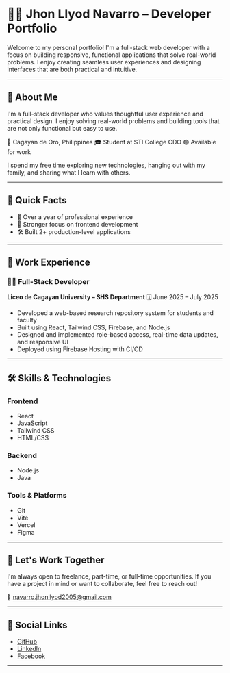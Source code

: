 # 🧑‍💻 Jhon Llyod Navarro – Developer Portfolio

Welcome to my personal portfolio! I'm a full-stack web developer with a focus on building responsive, functional applications that solve real-world problems. I enjoy creating seamless user experiences and designing interfaces that are both practical and intuitive.

---

## 🌟 About Me

I'm a full-stack developer who values thoughtful user experience and practical design. I enjoy solving real-world problems and building tools that are not only functional but easy to use.

📍 Cagayan de Oro, Philippines
🎓 Student at STI College CDO
🟢 Available for work

I spend my free time exploring new technologies, hanging out with my family, and sharing what I learn with others.

---

## 🚀 Quick Facts

* 💼 Over a year of professional experience
* 💪 Stronger focus on frontend development
* 🛠️ Built 2+ production-level applications

---

## 💼 Work Experience

### 🧑‍💻 Full-Stack Developer

**Liceo de Cagayan University – SHS Department**
🗓️ June 2025 – July 2025

* Developed a web-based research repository system for students and faculty
* Built using React, Tailwind CSS, Firebase, and Node.js
* Designed and implemented role-based access, real-time data updates, and responsive UI
* Deployed using Firebase Hosting with CI/CD

---

## 🛠️ Skills & Technologies

### Frontend

* React
* JavaScript
* Tailwind CSS
* HTML/CSS

### Backend

* Node.js
* Java

### Tools & Platforms

* Git
* Vite
* Vercel
* Figma

---

## 🤝 Let's Work Together

I'm always open to freelance, part-time, or full-time opportunities. If you have a project in mind or want to collaborate, feel free to reach out!

📨 [navarro.jhonllyod2005@gmail.com](mailto:navarro.jhonllyod2005@gmail.com)

---

## 🔗 Social Links

* [GitHub](#)
* [LinkedIn](#)
* [Facebook](#)

---